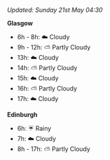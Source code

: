 *Updated: Sunday 21st May 04:30*

**Glasgow**

* 6h - 8h: :cloud: Cloudy
* 9h - 12h: :partly_sunny: Partly Cloudy
* 13h: :cloud: Cloudy
* 14h: :partly_sunny: Partly Cloudy
* 15h: :cloud: Cloudy
* 16h: :partly_sunny: Partly Cloudy
* 17h: :cloud: Cloudy

**Edinburgh**

* 6h: :umbrella: Rainy
* 7h: :cloud: Cloudy
* 8h - 17h: :partly_sunny: Partly Cloudy

